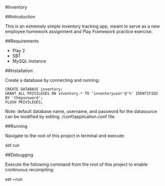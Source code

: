 #Inventory

##Introduction

This is an extremely simple inventory tracking app, meant to serve as a new employee homework assignment and Play Framework practice exercise.

##Requirements
- Play 2
- SBT
- MySQL instance

##Installation

Create a database by connecting and running:
```
CREATE DATABASE inventory;
GRANT ALL PRIVILEGES ON inventory.* TO 'inventoryuser'@'%' IDENTIFIED BY 'thepassword';
FLUSH PRIVILEGES;
```

Note: default database name, username, and password for the datasource can be modified by editing ./conf/application.conf file.

##Running

Navigate to the root of this project in terminal and execute:

sbt run

##Debugging

Execute the following command from the root of this project to enable continuous recompiling:

set ~run